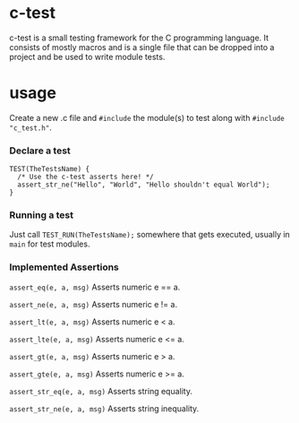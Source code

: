 # c-test

c-test is a small testing framework for the C programming language. It consists of mostly macros and is a single
file that can be dropped into a project and be used to write module tests.

# usage
Create a new .c file and ```#include``` the module(s) to test along with ```#include "c_test.h"```.

### Declare a test
```
TEST(TheTestsName) {
  /* Use the c-test asserts here! */
  assert_str_ne("Hello", "World", "Hello shouldn't equal World");
}
```

### Running a test
Just call ```TEST_RUN(TheTestsName);``` somewhere that gets executed, usually in ```main``` for test modules.

### Implemented Assertions
```assert_eq(e, a, msg)``` Asserts numeric e == a.

```assert_ne(e, a, msg)``` Asserts numeric e != a.

```assert_lt(e, a, msg)``` Asserts numeric e < a.

```assert_lte(e, a, msg)``` Asserts numeric e <= a.

```assert_gt(e, a, msg)``` Asserts numeric e > a.

```assert_gte(e, a, msg)``` Asserts numeric e >= a.

```assert_str_eq(e, a, msg)``` Asserts string equality.

```assert_str_ne(e, a, msg)``` Asserts string inequality.

